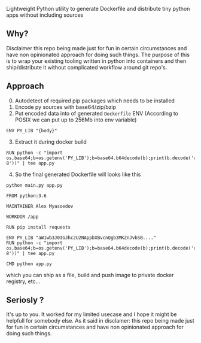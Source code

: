 

Lightweight Python utility to generate Dockerfile and distribute tiny python apps without including sources


## Why?
Disclaimer this repo being made just for fun in certain circumstances and have non opinionated approach for doing such things.
The purpose of this is to wrap your existing tooling written in python into containers and then ship/distribute it without complicated
workflow around git repo's.


## Approach
0. Autodetect of required pip packages which needs to be installed
1. Encode py sources with base64/zip/bzip
2. Put encoded data into of generated `Dockerfile` ENV (According to POSIX we can put up to 256Mb into env variable)

```shell
ENV PY_LIB "{body}"

```

3. Extract it during docker build

```shell
RUN python -c "import os,base64;b=os.getenv('PY_LIB');b=base64.b64decode(b);print(b.decode('utf-8'))" | tee app.py
```

4. So the final generated Dockerfile will looks like this

```shell
python main.py app.py

FROM python:3.6

MAINTAINER Alex Myasoedov

WORKDIR /app

RUN pip install requests

ENV PY_LIB "aW1wb3J0IGJhc2U2NAppbXBvcnQgb3MKZnJvbSB...."
RUN python -c "import os,base64;b=os.getenv('PY_LIB');b=base64.b64decode(b);print(b.decode('utf-8'))" | tee app.py

CMD python app.py
```

which you can ship as a file, build and push image to private docker registry, etc...

## Seriosly ?
 It's up to you. It worked for my limited usecase and I hope it might be helpfull for somebody else. As it said in disclamer: this repo being made just for fun in certain circumstances and have non opinionated approach for doing such things.
